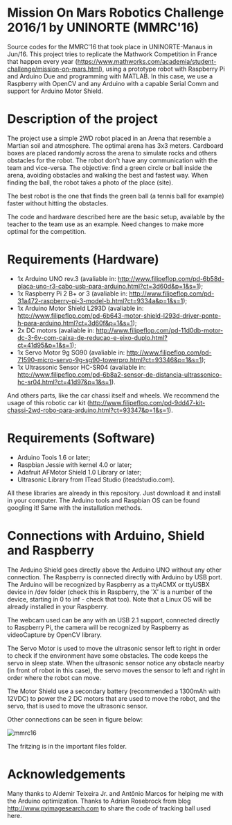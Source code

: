 # Mission On Mars Robotics Challenge 2016/1 by UNINORTE (MMRC'16)

Source codes for the MMRC'16 that took place in UNINORTE-Manaus in Jun/16. This project tries to replicate the Mathwork Competition in France that happen every year (https://www.mathworks.com/academia/student-challenge/mission-on-mars.html), using a prototype robot with Raspberry Pi and Arduino Due and programming with MATLAB. In this case, we use a Raspberry with OpenCV and any Arduino with a capable Serial Comm and support for Arduino Motor Shield.

# Description of the project

The project use a simple 2WD robot placed in an Arena that resemble a Martian soil and atmosphere. The optimal arena has 3x3 meters. Cardboard boxes are placed randomly across the arena to simulate rocks and others obstacles for the robot. The robot don't have any communication with the team and vice-versa. The objective: find a green circle or ball inside the arena, avoiding obstacles and walking the best and fastest way. When finding the ball, the robot takes a photo of the place (site).

The best robot is the one that finds the green ball (a tennis ball for example) faster without hitting the obstacles. 

The code and hardware described here are the basic setup, available by the teacher to the team use as an example. Need changes to make more optimal for the competition.

# Requirements (Hardware)

- 1x Arduino UNO rev.3 (avaliable in: http://www.filipeflop.com/pd-6b58d-placa-uno-r3-cabo-usb-para-arduino.html?ct=3d60d&p=1&s=1);
- 1x Raspberry Pi 2 B+ or 3 (avaliable in: http://www.filipeflop.com/pd-31a472-raspberry-pi-3-model-b.html?ct=9334a&p=1&s=1);
- 1x Arduino Motor Shield L293D (avaliable in: http://www.filipeflop.com/pd-6b643-motor-shield-l293d-driver-ponte-h-para-arduino.html?ct=3d60f&p=1&s=1);
- 2x DC motors (avaliable in: http://www.filipeflop.com/pd-11d0db-motor-dc-3-6v-com-caixa-de-reducao-e-eixo-duplo.html?ct=41d95&p=1&s=1);
- 1x Servo Motor 9g SG90 (avaliable in: http://www.filipeflop.com/pd-71590-micro-servo-9g-sg90-towerpro.html?ct=93346&p=1&s=1);
- 1x Ultrassonic Sensor HC-SR04 (avaliable in: http://www.filipeflop.com/pd-6b8a2-sensor-de-distancia-ultrassonico-hc-sr04.html?ct=41d97&p=1&s=1).

And others parts, like the car chassi itself and wheels. We recommend the usage of this robotic car kit (http://www.filipeflop.com/pd-9dd47-kit-chassi-2wd-robo-para-arduino.html?ct=93347&p=1&s=1).

# Requirements (Software)

- Arduino Tools 1.6 or later;
- Raspbian Jessie with kernel 4.0 or later;
- Adafruit AFMotor Shield 1.0 Library or later;
- Ultrasonic Library from ITead Studio (iteadstudio.com).

All these libraries are already in this repository. Just download it and install in your computer.
The Arduino tools and Raspbian OS can be found googling it! Same with the installation methods.

# Connections with Arduino, Shield and Raspberry 

The Arduino Shield goes directly above the Arduino UNO without any other connection. The Raspberry is connected directly with Arduino by USB port. The Arduino will be recognized by Raspberry as a ttyACMX or ttyUSBX device in /dev folder (check this in Raspberry, the 'X' is a number of the device, starting in 0 to inf - check that too). Note that a Linux OS will be already installed in your Raspberry.

The webcam used can be any with an USB 2.1 support, connected directly to Raspberry Pi, the camera will be recognized by Raspberry as videoCapture by OpenCV library.

The Servo Motor is used to move the ultrasonic sensor left to right in order to check if the environment have some obstacles. The code keeps the servo in sleep state. When the ultrasonic sensor notice any obstacle nearby (in front of robot in this case), the servo moves the sensor to left and right in order where the robot can move.

The Motor Shield use a secondary battery (recommended a 1300mAh with 12VDC) to power the 2 DC motors that are used to move the robot, and the servo, that is used to move the ultrasonic sensor.

Other connections can be seen in figure below:

![mmrc16](https://cloud.githubusercontent.com/assets/6139272/21539899/5f7b9544-cd81-11e6-86c3-f8f8039f8cba.png)

The fritzing is in the important files folder.

# Acknowledgements

Many thanks to Aldemir Teixeira Jr. and Antônio Marcos for helping me with the Arduino optimization. Thanks to Adrian Rosebrock from blog http://www.pyimagesearch.com to share the code of tracking ball used here.
